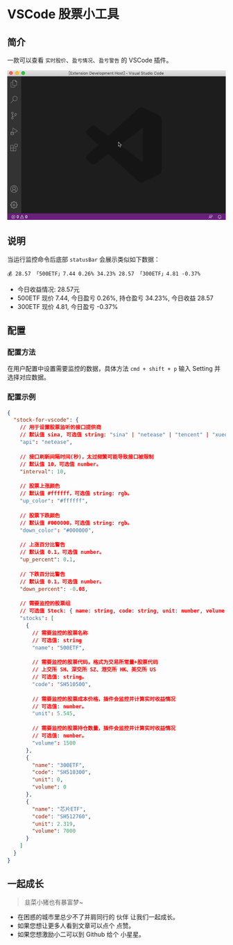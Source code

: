 # VSCode 股票小工具

## 简介

一款可以查看 `实时股价`、`盈亏情况`、`盈亏警告` 的 VSCode 插件。

![示例GIF](./images/preview.gif)

## 说明

当运行监控命令后底部 `statusBar` 会展示类似如下数据：

```
💰 28.57 「500ETF」7.44 0.26% 34.23% 28.57 「300ETF」4.81 -0.37%
```

* 今日收益情况: 28.57元
* 500ETF 现价 7.44, 今日盈亏 0.26%, 持仓盈亏 34.23%, 今日收益 28.57
* 300ETF 现价 4.81, 今日盈亏 -0.37%

## 配置

### 配置方法

在用户配置中设置需要监控的数据，具体方法 `cmd + shift + p` 输入 Setting 并选择对应数据。

### 配置示例

```json
{
  "stock-for-vscode": {
    // 用于设置股票监听的接口提供商
    // 默认值 sina, 可选值 string: "sina" | "netease" | "tencent" | "xueqiu"
    "api": "netease",

    // 接口刷新间隔时间(秒)，太过频繁可能导致接口被限制
    // 默认值 10，可选值 number。
    "interval": 10,

    // 股票上涨颜色
    // 默认值 #ffffff，可选值 string: rgb。
    "up_color": "#ffffff",

    // 股票下跌颜色
    // 默认值 #000000，可选值 string: rgb。
    "down_color": "#000000",

    // 上涨百分比警告
    // 默认值 0.1，可选值 number。
    "up_percent": 0.1, 

    // 下跌百分比警告
    // 默认值 0.1，可选值 number。
    "down_percent": -0.08, 

    // 需要监控的股票组
    // 可选值 Stock: { name: string, code: string, unit: number, volume: number }
    "stocks": [
      {
        // 需要监控的股票名称
        // 可选值: string
        "name": "500ETF",

        // 需要监控的股票代码，格式为交易所常量+股票代码
        // 上交所 SH、深交所 SZ、港交所 HK、美交所 US
        // 可选值: string。
        "code": "SH510500",

        // 需要监控的股票成本价格，插件会监控并计算实时收益情况
        // 可选值: number。
        "unit": 5.545,

        // 需要监控的股票持仓数量，插件会监控并计算实时收益情况
        // 可选值: number。
        "volume": 1500
      },
      {
        "name": "300ETF",
        "code": "SH510300",
        "unit": 0,
        "volume": 0
      },
      {
        "name": "芯片ETF",
        "code": "SH512760",
        "unit": 2.319,
        "volume": 7000
      }
    ]
  }
}
```

## 一起成长

> 韭菜小猪也有暴富梦~

* 在困惑的城市里总少不了并肩同行的 伙伴 让我们一起成长。
* 如果您想让更多人看到文章可以点个 点赞。
* 如果您想激励小二可以到 Github 给个 小星星。
